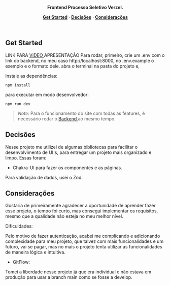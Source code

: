 
<p align="center"><strong>Frontend Processo Seletivo Verzel.</strong></p>

<p align="center">
  <a href="#get-started"><strong>Get Started</strong></a> ·
  <a href="#decisões"><strong>Decisões</strong></a> ·
  <a href="#deployment"><strong>Considerações</strong></a>
</p>

<br/>

## Get Started

LINK PARA <a href="https://youtu.be/ATgcJQ5G32c" target="_blank"> VIDEO </a> APRESENTAÇÃO
Para rodar, primeiro, crie um .env com o link do backend, no meu caso http://localhost:8000,
no .env.example o exemplo e o formato dele.
abra o terminal na pasta do projeto e,

Instale as dependências:

```shell
npm install
```

para executar em modo desenvolvedor:

```shell
npm run dev
```

> _Note_: Para o funcionamento do site com todas as features, é necessário rodar o <a href="https://github.com/GuPoroca/projeto-verzel-backend" target="_blank"> Backend </a> ao mesmo tempo.

## Decisões

Nesse projeto me utilizei de algumas bibliotecas para facilitar o desenvolvimento de UI's, para entregar
um projeto mais organizado e limpo. Essas foram:
- Chakra-UI para fazer os componentes e as páginas.

Para validação de dados, usei o Zod.

## Considerações

Gostaria de primeiramente agradecer a oportunidade de aprender fazer esse projeto, o tempo foi curto, mas
consegui implementar os requisitos, mesmo que a qualidade não esteja no meu melhor nível.

Dificuldades:

Pelo motivo de fazer autenticação, acabei me complicando e adicionando complexidade para meu projeto, que
talvez com mais funcionalidades e um futuro, vai se pagar, mas no mais o projeto tenta utilizar as funcionalidades
de maneira lógica e intuitiva.

- GitFlow: 

Tomei a liberdade nesse projeto já que era individual e não estava em produção para usar a branch main como
se fosse a develop.